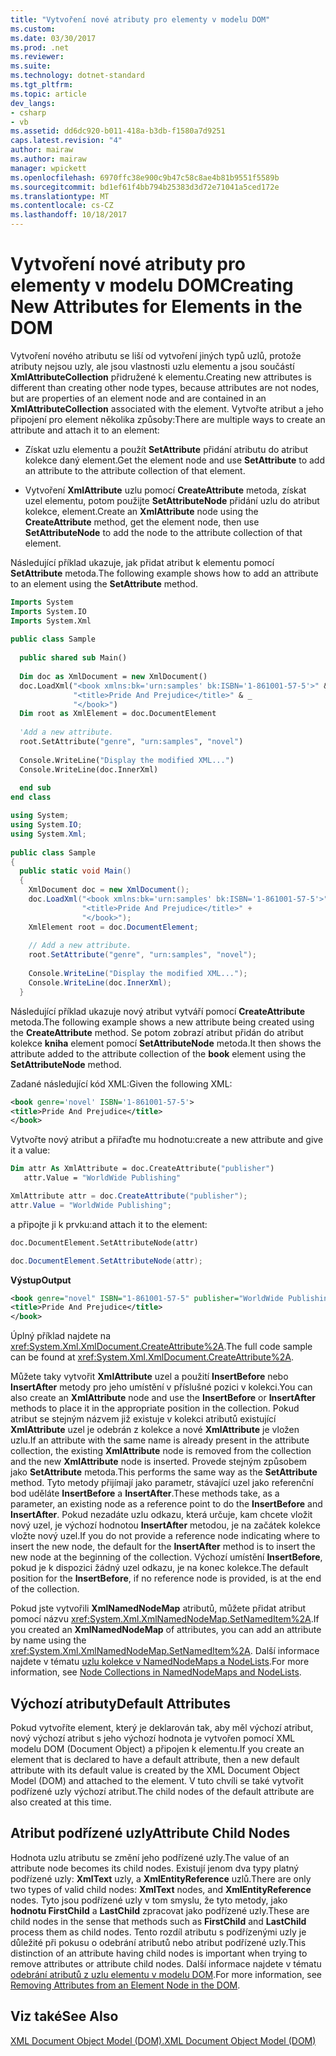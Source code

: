 ```yaml
---
title: "Vytvoření nové atributy pro elementy v modelu DOM"
ms.custom: 
ms.date: 03/30/2017
ms.prod: .net
ms.reviewer: 
ms.suite: 
ms.technology: dotnet-standard
ms.tgt_pltfrm: 
ms.topic: article
dev_langs:
- csharp
- vb
ms.assetid: dd6dc920-b011-418a-b3db-f1580a7d9251
caps.latest.revision: "4"
author: mairaw
ms.author: mairaw
manager: wpickett
ms.openlocfilehash: 6970ffc38e900c9b47c58c8ae4b81b9551f5589b
ms.sourcegitcommit: bd1ef61f4bb794b25383d3d72e71041a5ced172e
ms.translationtype: MT
ms.contentlocale: cs-CZ
ms.lasthandoff: 10/18/2017
---
```

# <a name="creating-new-attributes-for-elements-in-the-dom"></a><span data-ttu-id="f657c-102">Vytvoření nové atributy pro elementy v modelu DOM</span><span class="sxs-lookup"><span data-stu-id="f657c-102">Creating New Attributes for Elements in the DOM</span></span>
<span data-ttu-id="f657c-103">Vytvoření nového atributu se liší od vytvoření jiných typů uzlů, protože atributy nejsou uzly, ale jsou vlastnosti uzlu elementu a jsou součástí **XmlAttributeCollection** přidružené k elementu.</span><span class="sxs-lookup"><span data-stu-id="f657c-103">Creating new attributes is different than creating other node types, because attributes are not nodes, but are properties of an element node and are contained in an **XmlAttributeCollection** associated with the element.</span></span> <span data-ttu-id="f657c-104">Vytvořte atribut a jeho připojení pro element několika způsoby:</span><span class="sxs-lookup"><span data-stu-id="f657c-104">There are multiple ways to create an attribute and attach it to an element:</span></span>  
  
-   <span data-ttu-id="f657c-105">Získat uzlu elementu a použít **SetAttribute** přidání atributu do atribut kolekce daný element.</span><span class="sxs-lookup"><span data-stu-id="f657c-105">Get the element node and use **SetAttribute** to add an attribute to the attribute collection of that element.</span></span>  
  
-   <span data-ttu-id="f657c-106">Vytvoření **XmlAttribute** uzlu pomocí **CreateAttribute** metoda, získat uzel elementu, potom použijte **SetAttributeNode** přidání uzlu do atribut kolekce, element.</span><span class="sxs-lookup"><span data-stu-id="f657c-106">Create an **XmlAttribute** node using the **CreateAttribute** method, get the element node, then use **SetAttributeNode** to add the node to the attribute collection of that element.</span></span>  
  
 <span data-ttu-id="f657c-107">Následující příklad ukazuje, jak přidat atribut k elementu pomocí **SetAttribute** metoda.</span><span class="sxs-lookup"><span data-stu-id="f657c-107">The following example shows how to add an attribute to an element using the **SetAttribute** method.</span></span>  
  
```vb  
Imports System  
Imports System.IO  
Imports System.Xml  
  
public class Sample  
  
  public shared sub Main()  
  
  Dim doc as XmlDocument = new XmlDocument()  
  doc.LoadXml("<book xmlns:bk='urn:samples' bk:ISBN='1-861001-57-5'>" & _  
              "<title>Pride And Prejudice</title>" & _  
              "</book>")  
  Dim root as XmlElement = doc.DocumentElement  
  
  'Add a new attribute.  
  root.SetAttribute("genre", "urn:samples", "novel")  
  
  Console.WriteLine("Display the modified XML...")  
  Console.WriteLine(doc.InnerXml)  
  
  end sub  
end class  
```  
  
```csharp  
using System;  
using System.IO;  
using System.Xml;  
  
public class Sample  
{  
  public static void Main()  
  {  
    XmlDocument doc = new XmlDocument();  
    doc.LoadXml("<book xmlns:bk='urn:samples' bk:ISBN='1-861001-57-5'>" +  
                "<title>Pride And Prejudice</title>" +  
                "</book>");  
    XmlElement root = doc.DocumentElement;  
  
    // Add a new attribute.  
    root.SetAttribute("genre", "urn:samples", "novel");  
  
    Console.WriteLine("Display the modified XML...");  
    Console.WriteLine(doc.InnerXml);  
  }  
```  
  
 <span data-ttu-id="f657c-108">Následující příklad ukazuje nový atribut vytváří pomocí **CreateAttribute** metoda.</span><span class="sxs-lookup"><span data-stu-id="f657c-108">The following example shows a new attribute being created using the **CreateAttribute** method.</span></span> <span data-ttu-id="f657c-109">Se potom zobrazí atribut přidán do atribut kolekce **kniha** element pomocí **SetAttributeNode** metoda.</span><span class="sxs-lookup"><span data-stu-id="f657c-109">It then shows the attribute added to the attribute collection of the **book** element using the **SetAttributeNode** method.</span></span>  
  
 <span data-ttu-id="f657c-110">Zadané následující kód XML:</span><span class="sxs-lookup"><span data-stu-id="f657c-110">Given the following XML:</span></span>  
  
```xml  
<book genre='novel' ISBN='1-861001-57-5'>  
<title>Pride And Prejudice</title>  
</book>  
```  
  
 <span data-ttu-id="f657c-111">Vytvořte nový atribut a přiřaďte mu hodnotu:</span><span class="sxs-lookup"><span data-stu-id="f657c-111">create a new attribute and give it a value:</span></span>  
  
```vb  
Dim attr As XmlAttribute = doc.CreateAttribute("publisher")  
   attr.Value = "WorldWide Publishing"  
```  
  
```csharp  
XmlAttribute attr = doc.CreateAttribute("publisher");  
attr.Value = "WorldWide Publishing";  
```  
  
 <span data-ttu-id="f657c-112">a připojte ji k prvku:</span><span class="sxs-lookup"><span data-stu-id="f657c-112">and attach it to the element:</span></span>  
  
```vb  
doc.DocumentElement.SetAttributeNode(attr)  
```  
  
```csharp  
doc.DocumentElement.SetAttributeNode(attr);  
```  
  
 <span data-ttu-id="f657c-113">**Výstup**</span><span class="sxs-lookup"><span data-stu-id="f657c-113">**Output**</span></span>  
  
```xml  
<book genre="novel" ISBN="1-861001-57-5" publisher="WorldWide Publishing">  
<title>Pride And Prejudice</title>  
</book>  
```  
  
 <span data-ttu-id="f657c-114">Úplný příklad najdete na <xref:System.Xml.XmlDocument.CreateAttribute%2A>.</span><span class="sxs-lookup"><span data-stu-id="f657c-114">The full code sample can be found at <xref:System.Xml.XmlDocument.CreateAttribute%2A>.</span></span>  
  
 <span data-ttu-id="f657c-115">Můžete taky vytvořit **XmlAttribute** uzel a použití **InsertBefore** nebo **InsertAfter** metody pro jeho umístění v příslušné pozici v kolekci.</span><span class="sxs-lookup"><span data-stu-id="f657c-115">You can also create an **XmlAttribute** node and use the **InsertBefore** or **InsertAfter** methods to place it in the appropriate position in the collection.</span></span> <span data-ttu-id="f657c-116">Pokud atribut se stejným názvem již existuje v kolekci atributů existující **XmlAttribute** uzel je odebrán z kolekce a nové **XmlAttribute** je vložen uzlu.</span><span class="sxs-lookup"><span data-stu-id="f657c-116">If an attribute with the same name is already present in the attribute collection, the existing **XmlAttribute** node is removed from the collection and the new **XmlAttribute** node is inserted.</span></span> <span data-ttu-id="f657c-117">Provede stejným způsobem jako **SetAttribute** metoda.</span><span class="sxs-lookup"><span data-stu-id="f657c-117">This performs the same way as the **SetAttribute** method.</span></span> <span data-ttu-id="f657c-118">Tyto metody přijímají jako parametr, stávající uzel jako referenční bod uděláte **InsertBefore** a **InsertAfter**.</span><span class="sxs-lookup"><span data-stu-id="f657c-118">These methods take, as a parameter, an existing node as a reference point to do the **InsertBefore** and **InsertAfter**.</span></span> <span data-ttu-id="f657c-119">Pokud nezadáte uzlu odkazu, která určuje, kam chcete vložit nový uzel, je výchozí hodnotou **InsertAfter** metodou, je na začátek kolekce vložte nový uzel.</span><span class="sxs-lookup"><span data-stu-id="f657c-119">If you do not provide a reference node indicating where to insert the new node, the default for the **InsertAfter** method is to insert the new node at the beginning of the collection.</span></span> <span data-ttu-id="f657c-120">Výchozí umístění **InsertBefore**, pokud je k dispozici žádný uzel odkazu, je na konec kolekce.</span><span class="sxs-lookup"><span data-stu-id="f657c-120">The default position for the **InsertBefore**, if no reference node is provided, is at the end of the collection.</span></span>  
  
 <span data-ttu-id="f657c-121">Pokud jste vytvořili **XmlNamedNodeMap** atributů, můžete přidat atribut pomocí názvu <xref:System.Xml.XmlNamedNodeMap.SetNamedItem%2A>.</span><span class="sxs-lookup"><span data-stu-id="f657c-121">If you created an **XmlNamedNodeMap** of attributes, you can add an attribute by name using the <xref:System.Xml.XmlNamedNodeMap.SetNamedItem%2A>.</span></span> <span data-ttu-id="f657c-122">Další informace najdete v tématu [uzlu kolekce v NamedNodeMaps a NodeLists](../../../../docs/standard/data/xml/node-collections-in-namednodemaps-and-nodelists.md).</span><span class="sxs-lookup"><span data-stu-id="f657c-122">For more information, see [Node Collections in NamedNodeMaps and NodeLists](../../../../docs/standard/data/xml/node-collections-in-namednodemaps-and-nodelists.md).</span></span>  
  
## <a name="default-attributes"></a><span data-ttu-id="f657c-123">Výchozí atributy</span><span class="sxs-lookup"><span data-stu-id="f657c-123">Default Attributes</span></span>  
 <span data-ttu-id="f657c-124">Pokud vytvoříte element, který je deklarován tak, aby měl výchozí atribut, nový výchozí atribut s jeho výchozí hodnota je vytvořen pomocí XML modelu DOM (Document Object) a připojen k elementu.</span><span class="sxs-lookup"><span data-stu-id="f657c-124">If you create an element that is declared to have a default attribute, then a new default attribute with its default value is created by the XML Document Object Model (DOM) and attached to the element.</span></span> <span data-ttu-id="f657c-125">V tuto chvíli se také vytvořit podřízené uzly výchozí atribut.</span><span class="sxs-lookup"><span data-stu-id="f657c-125">The child nodes of the default attribute are also created at this time.</span></span>  
  
## <a name="attribute-child-nodes"></a><span data-ttu-id="f657c-126">Atribut podřízené uzly</span><span class="sxs-lookup"><span data-stu-id="f657c-126">Attribute Child Nodes</span></span>  
 <span data-ttu-id="f657c-127">Hodnota uzlu atributu se změní jeho podřízené uzly.</span><span class="sxs-lookup"><span data-stu-id="f657c-127">The value of an attribute node becomes its child nodes.</span></span> <span data-ttu-id="f657c-128">Existují jenom dva typy platný podřízené uzly: **XmlText** uzly, a **XmlEntityReference** uzlů.</span><span class="sxs-lookup"><span data-stu-id="f657c-128">There are only two types of valid child nodes: **XmlText** nodes, and **XmlEntityReference** nodes.</span></span> <span data-ttu-id="f657c-129">Tyto jsou podřízené uzly v tom smyslu, že tyto metody, jako **hodnotu FirstChild** a **LastChild** zpracovat jako podřízené uzly.</span><span class="sxs-lookup"><span data-stu-id="f657c-129">These are child nodes in the sense that methods such as **FirstChild** and **LastChild** process them as child nodes.</span></span> <span data-ttu-id="f657c-130">Tento rozdíl atributu s podřízenými uzly je důležité při pokusu o odebrání atributů nebo atribut podřízené uzly.</span><span class="sxs-lookup"><span data-stu-id="f657c-130">This distinction of an attribute having child nodes is important when trying to remove attributes or attribute child nodes.</span></span> <span data-ttu-id="f657c-131">Další informace najdete v tématu [odebrání atributů z uzlu elementu v modelu DOM](../../../../docs/standard/data/xml/removing-attributes-from-an-element-node-in-the-dom.md).</span><span class="sxs-lookup"><span data-stu-id="f657c-131">For more information, see [Removing Attributes from an Element Node in the DOM](../../../../docs/standard/data/xml/removing-attributes-from-an-element-node-in-the-dom.md).</span></span>  
  
## <a name="see-also"></a><span data-ttu-id="f657c-132">Viz také</span><span class="sxs-lookup"><span data-stu-id="f657c-132">See Also</span></span>  
 [<span data-ttu-id="f657c-133">XML Document Object Model (DOM).</span><span class="sxs-lookup"><span data-stu-id="f657c-133">XML Document Object Model (DOM)</span></span>](../../../../docs/standard/data/xml/xml-document-object-model-dom.md)
